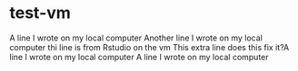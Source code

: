 # test-vm
A line I wrote on my local computer
Another line I wrote on my local computer
thi line is from Rstudio on the vm
This extra line 
does this fix it?A line I wrote on my local computer
A line I wrote on my local computer
